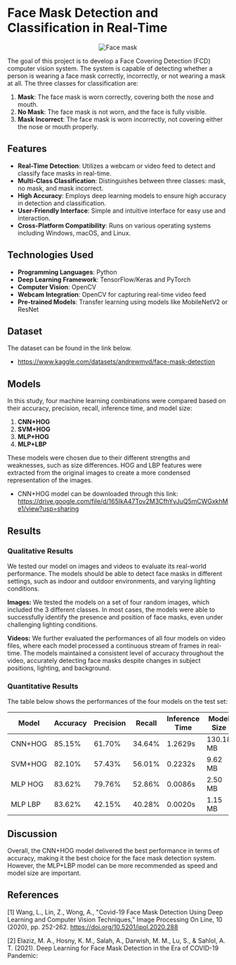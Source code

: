 
# Face Mask Detection and Classification in Real-Time

<p align="center">
  <img src="https://drive.google.com/uc?id=1fD0fEHzppnu_MLXEjyh07JmNHjKSH0JA" alt="Face mask">
</p>

The goal of this project is to develop a Face Covering Detection (FCD) computer vision system. The system is capable of detecting whether a person is wearing a face mask correctly, incorrectly, or not wearing a mask at all. The three classes for classification are:

1. **Mask**: The face mask is worn correctly, covering both the nose and mouth.
2. **No Mask**: The face mask is not worn, and the face is fully visible.
3. **Mask Incorrect**: The face mask is worn incorrectly, not covering either the nose or mouth properly.

## Features

- **Real-Time Detection**: Utilizes a webcam or video feed to detect and classify face masks in real-time.
- **Multi-Class Classification**: Distinguishes between three classes: mask, no mask, and mask incorrect.
- **High Accuracy**: Employs deep learning models to ensure high accuracy in detection and classification.
- **User-Friendly Interface**: Simple and intuitive interface for easy use and interaction.
- **Cross-Platform Compatibility**: Runs on various operating systems including Windows, macOS, and Linux.

## Technologies Used

- **Programming Languages**: Python
- **Deep Learning Framework**: TensorFlow/Keras and PyTorch
- **Computer Vision**: OpenCV
- **Webcam Integration**: OpenCV for capturing real-time video feed
- **Pre-trained Models**: Transfer learning using models like MobileNetV2 or ResNet

## Dataset

The dataset can be found in the link below.
- https://www.kaggle.com/datasets/andrewmvd/face-mask-detection

## Models

In this study, four machine learning combinations were compared based on their accuracy, precision, recall, inference time, and model size:

1. **CNN+HOG**
2. **SVM+HOG**
3. **MLP+HOG**
4. **MLP+LBP**

These models were chosen due to their different strengths and weaknesses, such as size differences. HOG and LBP features were extracted from the original images to create a more condensed representation of the images. 

- CNN+HOG model can be downloaded through this link: https://drive.google.com/file/d/165IkA47Tov2M3CfhYvJuQ5mCWGxkhMe1/view?usp=sharing

## Results

### Qualitative Results

We tested our model on images and videos to evaluate its real-world performance. The models should be able to detect face masks in different settings, such as indoor and outdoor environments, and varying lighting conditions.

**Images:** We tested the models on a set of four random images, which included the 3 different classes. In most cases, the models were able to successfully identify the presence and position of face masks, even under challenging lighting conditions. 

**Videos:** We further evaluated the performances of all four models on video files, where each model processed a continuous stream of frames in real-time. The models maintained a consistent level of accuracy throughout the video, accurately detecting face masks despite changes in subject positions, lighting, and background. 



### Quantitative Results

The table below shows the performances of the four models on the test set:

| Model      | Accuracy | Precision | Recall  | Inference Time | Model Size |
|------------|----------|-----------|---------|----------------|------------|
| CNN+HOG    | 85.15%   | 61.70%    | 34.64%  | 1.2629s        | 130.18 MB  |
| SVM+HOG    | 82.10%   | 57.43%    | 56.01%  | 0.2232s        | 9.62 MB    |
| MLP HOG    | 83.62%   | 79.76%    | 52.86%  | 0.0086s        | 2.50 MB    |
| MLP LBP    | 83.62%   | 42.15%    | 40.28%  | 0.0020s        | 1.15 MB    |

## Discussion

Overall, the CNN+HOG model delivered the best performance in terms of accuracy, making it the best choice for the face mask detection system. However, the MLP+LBP model can be more recommended as speed and model size are important.

## References

[1] Wang, L., Lin, Z., Wong, A., "Covid-19 Face Mask Detection Using Deep Learning and Computer Vision Techniques," Image Processing On Line, 10 (2020), pp. 252-262. https://doi.org/10.5201/ipol.2020.288

[2] Elaziz, M. A., Hosny, K. M., Salah, A., Darwish, M. M., Lu, S., & Sahlol, A. T. (2021). Deep Learning for Face Mask Detection in the Era of COVID-19 Pandemic:
